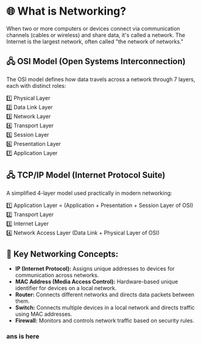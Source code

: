 # 🌐 What is Networking?

When two or more computers or devices connect via communication channels (cables or wireless) and share data, it's called a network. The Internet is the largest network, often called "the network of networks."

## 🖧 OSI Model (Open Systems Interconnection)

The OSI model defines how data travels across a network through 7 layers, each with distinct roles:

1️⃣ Physical Layer  
2️⃣ Data Link Layer  
3️⃣ Network Layer  
4️⃣ Transport Layer  
5️⃣ Session Layer  
6️⃣ Presentation Layer  
7️⃣ Application Layer

## 🖧 TCP/IP Model (Internet Protocol Suite)

A simplified 4-layer model used practically in modern networking:

1️⃣ Application Layer = (Application + Presentation + Session Layer of OSI)  
2️⃣ Transport Layer  
3️⃣ Internet Layer  
4️⃣ Network Access Layer (Data Link + Physical Layer of OSI)

## 📝 Key Networking Concepts:

- **IP (Internet Protocol):** Assigns unique addresses to devices for communication across networks.
- **MAC Address (Media Access Control):** Hardware-based unique identifier for devices on a local network.
- **Router:** Connects different networks and directs data packets between them.
- **Switch:** Connects multiple devices in a local network and directs traffic using MAC addresses.
- **Firewall:** Monitors and controls network traffic based on security rules.
### ans is here
